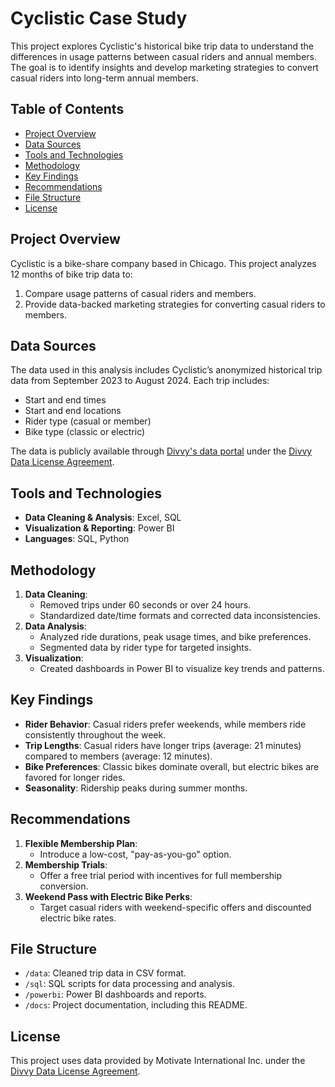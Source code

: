 # Cyclistic Case Study

This project explores Cyclistic's historical bike trip data to understand the differences in usage patterns between casual riders and annual members. The goal is to identify insights and develop marketing strategies to convert casual riders into long-term annual members.

## Table of Contents
- [Project Overview](#project-overview)
- [Data Sources](#data-sources)
- [Tools and Technologies](#tools-and-technologies)
- [Methodology](#methodology)
- [Key Findings](#key-findings)
- [Recommendations](#recommendations)
- [File Structure](#file-structure)
- [License](#license)

## Project Overview
Cyclistic is a bike-share company based in Chicago. This project analyzes 12 months of bike trip data to:
1. Compare usage patterns of casual riders and members.
2. Provide data-backed marketing strategies for converting casual riders to members.

## Data Sources
The data used in this analysis includes Cyclistic’s anonymized historical trip data from September 2023 to August 2024. Each trip includes:
- Start and end times
- Start and end locations
- Rider type (casual or member)
- Bike type (classic or electric)

The data is publicly available through [Divvy's data portal](https://divvy-tripdata.s3.amazonaws.com/index.html) under the [Divvy Data License Agreement](https://divvybikes.com/data-license-agreement).

## Tools and Technologies
- **Data Cleaning & Analysis**: Excel, SQL
- **Visualization & Reporting**: Power BI
- **Languages**: SQL, Python

## Methodology
1. **Data Cleaning**:
   - Removed trips under 60 seconds or over 24 hours.
   - Standardized date/time formats and corrected data inconsistencies.
2. **Data Analysis**:
   - Analyzed ride durations, peak usage times, and bike preferences.
   - Segmented data by rider type for targeted insights.
3. **Visualization**:
   - Created dashboards in Power BI to visualize key trends and patterns.

## Key Findings
- **Rider Behavior**: Casual riders prefer weekends, while members ride consistently throughout the week.
- **Trip Lengths**: Casual riders have longer trips (average: 21 minutes) compared to members (average: 12 minutes).
- **Bike Preferences**: Classic bikes dominate overall, but electric bikes are favored for longer rides.
- **Seasonality**: Ridership peaks during summer months.

## Recommendations
1. **Flexible Membership Plan**:
   - Introduce a low-cost, "pay-as-you-go" option.
2. **Membership Trials**:
   - Offer a free trial period with incentives for full membership conversion.
3. **Weekend Pass with Electric Bike Perks**:
   - Target casual riders with weekend-specific offers and discounted electric bike rates.

## File Structure
- `/data`: Cleaned trip data in CSV format.
- `/sql`: SQL scripts for data processing and analysis.
- `/powerbi`: Power BI dashboards and reports.
- `/docs`: Project documentation, including this README.

## License
This project uses data provided by Motivate International Inc. under the [Divvy Data License Agreement](https://divvybikes.com/data-license-agreement).
